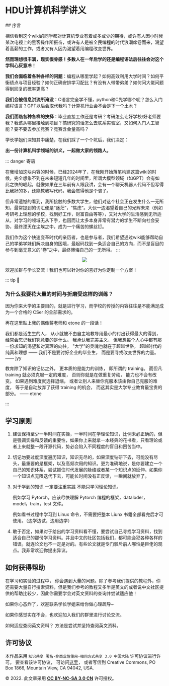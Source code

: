 # HDU计算机科学讲义
<Parallax />
## 序言

相信看到这个wiki的同学都对计算机专业有着或多或少的期待，或许有人因小时候某次电视上的黑客操作所振奋，或许有人是被全民编程的时代浪潮席卷而来，渴望着高薪的工作，或者又有人因为渴望着用编程改变世界。

**然而理想很丰满，现实很骨感！多数人在一年后学的还是编程语法后往往会对这个学科心灰意冷！**

**我们会面临着各种各样的问题**：编程从哪里学起？如何高效利用大学时间？如何平衡绩点与项目经验？如何正确安排学习配比？有没有人带带弟弟？如何问大佬问题得到回复的概率更高？

**我们会被信息洪流所淹没**：C语言完全学不懂，python和C先学哪个呢？怎么入门编程语言？GPT以后会取代我吗？计算机行业会不会是下一个土木？

**我们面临各种各样的抉择**：毕业直接工作还是考研？考研怎么让好学校/好老师要我？我该从哪里接触到项目？搞研究的话怎么去联系实验室，又如何入门人工智能？要不要去参加竞赛？竞赛含金量高吗？

学长学姐们深知其中痛楚，在我们踩了一个个坑后，我们决定：

**出一份计算机科学领域的讲义，一起做大家的领路人。**

::: danger 寄语

在我增加这块内容的时候，已经2024年了，在我刚开始落笔构建这篇wiki的时候，完全想象不到在未来短短几年的时间里，所谓大模型领域（如GPT）会有如此之快的崛起，就像如果在三年前有人跟我讲，会有一个聊天机器人代码不但写得比我好的多，还能教我写代码，我会觉得他是个骗子。

但非常遗憾的看到，我所接触的多数大学生，他们对这个社会正在发生什么一无所知，最常提到的词汇便是“迷茫”，“焦虑”。大伙一边渴望着自己的光辉未来（例如考研考上理想的学校，找到好工作，财富自由等等），又对大学的生活感到无所适从，对学习的领域无从下手，也因而让太多本身非常有潜力的学生不断向社会妥协，最终湮灭在尘埃之中，成为一个痛苦的螺丝钉。

我们作为这个快速变革时代的亲历者，也是参与者，我们希望通过wiki能够帮助自己的学弟学妹们解决自身的困境，最起码找到一条适合自己的方向，而不是盲目的参与到毫无意义的“卷”之中，最终懊悔自己的一无所得。
:::

<div align="center">
  <img src="https://hducswiki-1323431205.cos.ap-shanghai.myqcloud.com/qrcode.png"/>
</div>

欢迎加群与学长交流！我们也可以针对你的喜好为你定制一个方案！

::: tip 🤔

### 为什么我要花大量的时间与折磨受这样的训练？

因为你来大学的主要目的，就是进行学习，而学校的传授的内容往往是不能满足成为一个合格的 CSer 的全部需求的。

再在这里贴上我的偶像蒋老师和 etone 的一段话！

我们都是活生生的人， 从小就被不由自主地教导用最小的付出获得最大的得到， 经常会忘记我们究竟要的是什么。 我承认我完美主义， 但我想每个人心中都有那一份求知的渴望和对真理的向往， "大学"的灵魂也就在于超越世俗， 超越时代的纯真和理想 —— 我们不是要讨好企业的毕业生， 而是要寻找改变世界的力量。 —— jyy

教育除了知识的记忆之外， 更本质的是能力的训练， 即所谓的 training。 而但凡 training 就必须克服一定的难度， 否则你就是在做重复劳动， 能力也不会有改变。 如果遇到难度就选择退缩， 或者让别人来替你克服本该由你自己克服的难度， 等于是自动放弃了获得 training 的机会， 而这其实是大学专业教育最宝贵的部分。 —— etone

:::

## 学习原则

1. 建议保持至少一半时间在实操，一半时间在学理论知识，比例未必正确的，但是强调实操和反馈的重要性，如果你上来就拿一本经典的花书看，只看理论或者上来就整一段开源代码，势必会陷入不同程度的盲目和困苦当中。
2. 切记勿要过度深度遍历知识，知识无尽的，如果深度钻研下去，可能没有尽头，最重要的是框架，以及高频次用的知识。更为准确地说，是你要建立一个自己的知识体系，尝试抓住时代发展的脉络或者某一个知识点的延伸。如果你一个知识点无限迭代下去，可能长时间没有正反馈，一瞬间就放弃了。
3. 对于学到的知识 一定要注重实践 不能只学习理论知识。

    例如学习 Pytorch，应该尽快理解 Pytorch 编程的框架，dataloder，model，train，test 文件。

    例如看书过程中学习到 Linux 命令，不需要把整本 Liunx 书籍全部看完后才可使用。（边学边试，边用边学）

4. 敢于否定，如果对于给出的学习资料看不懂，要尝试自己寻找学习资料，找到适合自己的那份学习资料。并且中文的社区包括我们，都可能会犯各种各样的错误。就连论文也不一定是对的。有些论文就是专门驳斥前人哪怕是巨佬的观点。我非常欢迎你提出异议。

## **如何获得帮助**

在学习和实验的过程中， 你会遇到大量的问题。除了参考我们提供的教程外，你还需要大量自行搜索资料，但是我们参考的教程又多半是英文的或者说中文社区提供的帮助比较少，因此你需要学会对英文资料的查询并尝试适应他！

如果你心态炸了，欢迎联系学长学姐来给你做心理疏导~

如果你感觉实在不会，也欢迎加入我们的群里进行讨论交流。

如何适应查阅英文资料？ 方法是尝试并坚持查阅英文资料。

## **许可协议**

本作品采用 `知识共享 署名-非商业性使用-相同方式共享 3.0 中国大陆` 许可协议进行许可。 要查看该许可协议， 可访问[这里](http://creativecommons.org/licenses/by-nc-sa/3.0/cn/)， 或者写信到 Creative Commons, PO Box 1866, Mountain View, CA 94042, USA.

© 2022. 此文章采用 [**CC BY-NC-SA 3.0 CN**](http://creativecommons.org/licenses/by-nc-sa/3.0/cn/) 许可授权。

